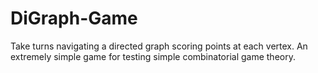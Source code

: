 # DiGraph-Game
Take turns navigating a directed graph scoring points at each vertex. An extremely simple game for testing simple combinatorial game theory.
